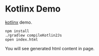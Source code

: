 Kotlinx Demo
========================

[kotlinx](https://github.com/Kotlin/kotlinx.html) demo.

```
npm install
./gradlew compileKotlin2Js
open index.html
```

You will see generated html content in page.
